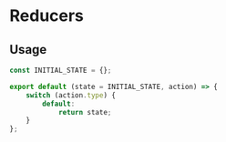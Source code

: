 # Reducers

## Usage
```javascript
const INITIAL_STATE = {};

export default (state = INITIAL_STATE, action) => {
    switch (action.type) {
        default:
            return state;
    }
};
```